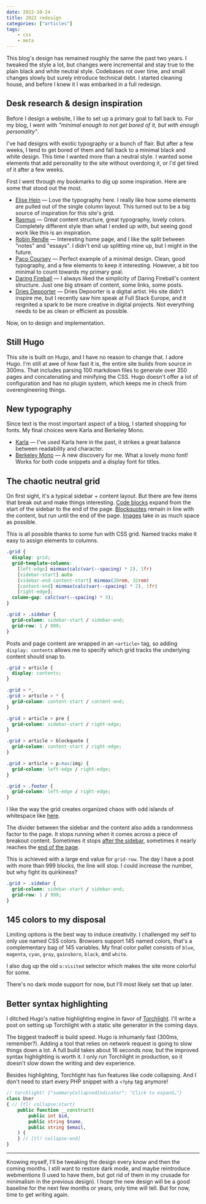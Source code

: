```yaml
---
date: 2022-10-24
title: 2022 redesign
categories: ["articles"]
tags:
    - css
    - meta
---
```


This blog's design has remained roughly the same the past two years. I tweaked the style a lot, but changes were incremental and stay true to the plain black and white neutral style. Codebases rot over time, and small changes slowly but surely introduce technical debt. I started cleaning house, and before I knew it I was embarked in a full redesign.

<!--more-->

## Desk research & design inspiration

Before I design a website, I like to set up a primary goal to fall back to. For my blog, I went with *"minimal enough to not get bored of it, but with enough personality"*.

I've had designs with exotic typography or a bunch of flair. But after a few weeks, I tend to get bored of them and fall back to a minimal black and white design. This time I wanted more than a neutral style. I wanted some elements that add personality to the site without overdoing it, or I'd get tired of it after a few weeks.

First I went through my bookmarks to dig up some inspiration. Here are some that stood out the most.

- [Elise Hein](https://elisehe.in/) — Love the typography here. I really like how some elements are pulled out of the single column layout. This turned out to be a big source of inspiration for this site's grid.
- [Rasmus](https://rsms.me/) — Great content structure, great typography, lovely colors. Completely different style than what I ended up with, but seeing good work like this is an inspiration.
- [Robin Rendle](https://www.robinrendle.com/) — Interesting home page, and I like the split between "notes" and "essays". I didn't end up splitting mine up, but I might in the future.
- [Paco Coursey](https://paco.me/) — Perfect example of a minimal design. Clean, good typography, and a few elements to keep it interesting. However, a bit too minimal to count towards my primary goal.
- [Daring Fireball](https://daringfireball.net/) — I always liked the simplicity of Daring Fireball's content structure. Just one big stream of content, some links, some posts.
- [Dries Depoorter](https://driesdepoorter.be/) — Dries Depoorter is a digital artist. His site didn't inspire me, but I recently saw him speak at Full Stack Europe, and it reignited a spark to be more creative in digital projects. Not everything needs to be as clean or efficient as possible.

Now, on to design and implementation.

## Still Hugo

This site is built on Hugo, and I have no reason to change that. I adore Hugo. I'm still at awe of how fast it is, the entire site builds from source in 300ms. That includes parsing 100 markdown files to generate over 350 pages and concatenating and minifying the CSS. Hugo doesn't offer a lot of configuration and has no plugin system, which keeps me in check from overengineering things.

## New typography

Since text is the most important aspect of a blog, I started shopping for fonts. My final choices were Karla and Berkeley Mono.

- [Karla](https://www.typewolf.com/karla) — I've used Karla here in the past, it strikes a great balance between readability and character.
- [Berkeley Mono](https://berkeleygraphics.com/typefaces/berkeley-mono/) — A new discovery for me. What a lovely mono font! Works for both code snippets and a display font for titles.

## The chaotic neutral grid

On first sight, it's a typical sidebar + content layout. But there are few items that break out and make things interesting. [Code blocks](https://sebastiandedeyne.com/granular-interfaces/) expand from the start of the sidebar to the end of the page. [Blockquotes](https://sebastiandedeyne.com/leaner-feature-branches/) remain in line with the content, but run until the end of the page. [Images](https://sebastiandedeyne.com/uses/) take in as much space as possible.

This is all possible thanks to some fun with CSS grid. Named tracks make it easy to assign elements to columns.

```css
.grid {
  display: grid;
  grid-template-columns:
    [left-edge] minmax(calc(var(--spacing) * 2), 1fr)
    [sidebar-start] auto
    [sidebar-end content-start] minmax(20rem, 32rem)
    [content-end] minmax(calc(var(--spacing) * 2), 1fr)
    [right-edge];
  column-gap: calc(var(--spacing) * 3);
}

.grid > .sidebar {
  grid-column: sidebar-start / sidebar-end;
  grid-row: 1 / 999;
}
```

Posts and page content are wrapped in an `<article>` tag, so adding `display: contents` allows me to specify which grid tracks the underlying content should snap to.

```css
.grid > article {
  display: contents;
}

.grid > *,
.grid > article > * {
  grid-column: content-start / content-end;
}

.grid > article > pre {
  grid-column: sidebar-start / right-edge;
}

.grid > article > blockquote {
  grid-column: content-start / right-edge;
}

.grid > article > p:has(img) {
  grid-column: left-edge / right-edge;
}

.grid > .footer {
  grid-column: left-edge / right-edge;
}
```

I like the way the grid creates organized chaos with odd islands of whitespace like [here](https://sebastiandedeyne.com/self-deprecating-comments/).

The divider between the sidebar and the content also adds a randomness factor to the page. It stops running when it comes across a piece of breakout content. Sometimes it stops [after the sidebar](https://sebastiandedeyne.com/using-markdown-in-html-in-markdown-in-hugo/), sometimes it nearly reaches the [end of the page](https://sebastiandedeyne.com/the-monetization-trap/).

This is achieved with a large end value for `grid-row`. The day I have a post with more than 999 blocks, the line will stop. I could increase the number, but why fight its quirkiness?

```css
.grid > .sidebar {
  grid-column: sidebar-start / sidebar-end;
  grid-row: 1 / 999;
}
```

## 145 colors to my disposal

Limiting options is the best way to induce creativity. I challenged my self to only use named CSS colors. Browsers support 145 named colors, that's a complementary bag of 145  variables. My final color pallet consists of `blue`, `magenta`, `cyan`, `gray`, `gainsboro`, `black`, and `white`.

I also dug up the old `a:visited` selector which makes the site more colorful for some.

There's no dark mode support for now, but I'll most likely set that up later.

## Better syntax highlighting

I ditched Hugo's native highlighting engine in favor of [Torchlight](https://torchlight.dev/docs/clients/cli). I'll write a post on setting up Torchlight with a static site generator in the coming days.

The biggest tradeoff is build speed. Hugo is inhumanly fast (300ms, remember?). Adding a tool that relies on network request is going to slow things  down a lot. A full build takes about 16 seconds now, but the improved syntax highlighting is worth it. I only run Torchlight in production, so it doesn't slow down the writing and dev experience.

Besides highlighting, Torchlight has fun features like code collapsing. And I don't need to start every PHP snippet with a `<?php` tag anymore!

```php
// torchlight! {"summaryCollapsedIndicator": "Click to expand…"}
class User
{ // [tl! collapse:start]
    public function __construct(
        public int $id,
        public string $name,
        public string $email,
    ) {
    } // [tl! collapse:end]
}
```

---

Knowing myself, I'll be tweaking the design every know and then the coming months. I still want to restore dark mode, and maybe reintroduce webmentions (I used to have them, but got rid of them in my crusade for minimalism in the previous design). I hope the new design will be a good baseline for the next few months or years, only time will tell. But for now, time to get writing again.
